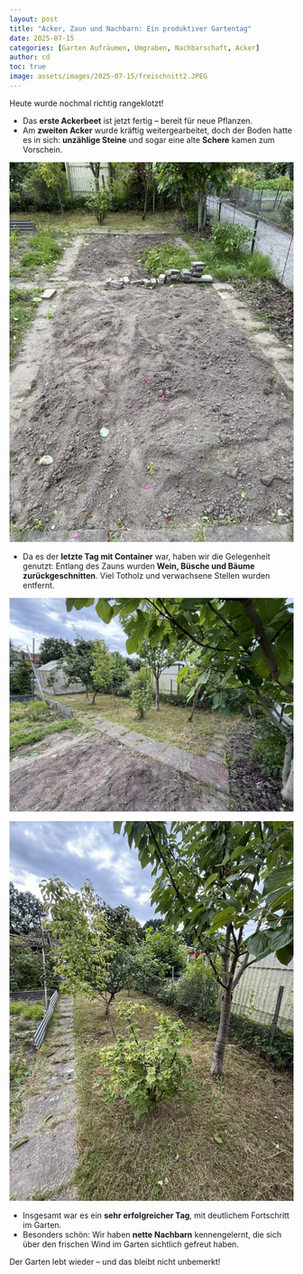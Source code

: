 ```yaml
---
layout: post
title: "Acker, Zaun und Nachbarn: Ein produktiver Gartentag"
date: 2025-07-15
categories: [Garten Aufräumen, Umgraben, Nachbarschaft, Acker]
author: cd
toc: true
image: assets/images/2025-07-15/freischnitt2.JPEG
---
```


Heute wurde nochmal richtig rangeklotzt!

- Das **erste Ackerbeet** ist jetzt fertig – bereit für neue Pflanzen.
- Am **zweiten Acker** wurde kräftig weitergearbeitet, doch der Boden hatte es in sich: **unzählige Steine** und sogar eine alte **Schere** kamen zum Vorschein.

![Acker](/assets/images/2025-07-15/acker2.JPEG)

- Da es der **letzte Tag mit Container** war, haben wir die Gelegenheit genutzt: Entlang des Zauns wurden **Wein, Büsche und Bäume zurückgeschnitten**. Viel Totholz und verwachsene Stellen wurden entfernt.

![Freischnitt](/assets/images/2025-07-15/freischnitt1.JPEG)  

![Freischnitt](/assets/images/2025-07-15/freischnitt2.JPEG)

- Insgesamt war es ein **sehr erfolgreicher Tag**, mit deutlichem Fortschritt im Garten.
- Besonders schön: Wir haben **nette Nachbarn** kennengelernt, die sich über den frischen Wind im Garten sichtlich gefreut haben.

Der Garten lebt wieder – und das bleibt nicht unbemerkt!
